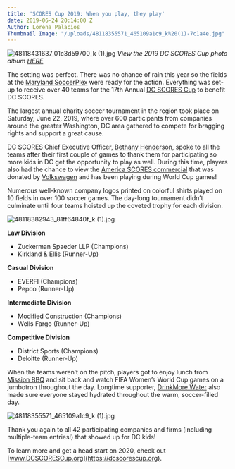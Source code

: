 ```yaml
---
title: 'SCORES Cup 2019: When you play, they play'
date: 2019-06-24 20:14:00 Z
Author: Lorena Palacios
Thumbnail Image: "/uploads/48118355571_465109a1c9_k%20(1)-7c1a4e.jpg"
---
```


![48118431637_01c3d59700_k (1).jpg](/uploads/48118431637_01c3d59700_k%20(1).jpg)
*View the 2019 DC SCORES Cup photo album [HERE](http://bit.ly/SCup19photos)*
 
The setting was perfect. There was no chance of rain this year so the fields at the [Maryland SoccerPlex](www.mdsoccerplex.org/) were ready for the action. Everything was set-up to receive over 40 teams for the 17th Annual [DC SCORES Cup](https://dcscorescup.org) to benefit DC SCORES.





The largest annual charity soccer tournament in the region took place on Saturday, June 22, 2019, where over 600 participants from companies around the greater Washington, DC area gathered to compete for bragging rights and support a great cause.
 
DC SCORES Chief Executive Officer, [Bethany Henderson](https://www.dcscores.org/about-us/leadership/bethany-rubin-henderson), spoke to all the teams after their first couple of games to thank them for participating so more kids in DC get the opportunity to play as well. During this time, players also had the chance to view the [America SCORES commercial](https://youtu.be/CkXahQmlXow) that was donated by [Volkswagen](https://newsroom.vw.com/community/how-soccer-and-poetry-give-kids-a-new-way-to-compete-with-america-scores/) and has been playing during World Cup games!
 
Numerous well-known company logos printed on colorful shirts played on 10 fields in over 100 soccer games. The day-long tournament didn’t culminate until four teams hoisted up the coveted trophy for each division.

![48118382943_81ff64840f_k (1).jpg](/uploads/48118382943_81ff64840f_k%20(1).jpg)

**Law Division**
* Zuckerman Spaeder LLP (Champions)
* Kirkland & Ellis (Runner-Up)

**Casual Division**
* EVERFI (Champions)
* Pepco (Runner-Up)

**Intermediate Division**
* Modified Construction (Champions)
* Wells Fargo (Runner-Up)

**Competitive Division**
* District Sports (Champions)
* Deloitte (Runner-Up)

When the teams weren’t on the pitch, players got to enjoy lunch from [Mission BBQ](https://mission-bbq.com/) and sit back and watch FIFA Women’s World Cup games on a jumbotron throughout the day. Longtime supporter, [DrinkMore Water](https://www.drinkmorewater.com/) also made sure everyone stayed hydrated throughout the warm, soccer-filled day.

![48118355571_465109a1c9_k (1).jpg](/uploads/48118355571_465109a1c9_k%20(1).jpg)

Thank you again to all 42 participating companies and firms (including multiple-team entries!) that showed up for DC kids!
 
To learn more and get a head start on 2020, check out [www.DCSCORESCup.org](https://dcscorescup.org).